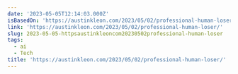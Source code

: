 ```yaml
---
date: '2023-05-05T12:14:03.000Z'
isBasedOn: 'https://austinkleon.com/2023/05/02/professional-human-loser/'
link: 'https://austinkleon.com/2023/05/02/professional-human-loser/'
slug: 2023-05-05-httpsaustinkleoncom20230502professional-human-loser
tags:
  - ai
  - Tech
title: 'https://austinkleon.com/2023/05/02/professional-human-loser/'
---
```


